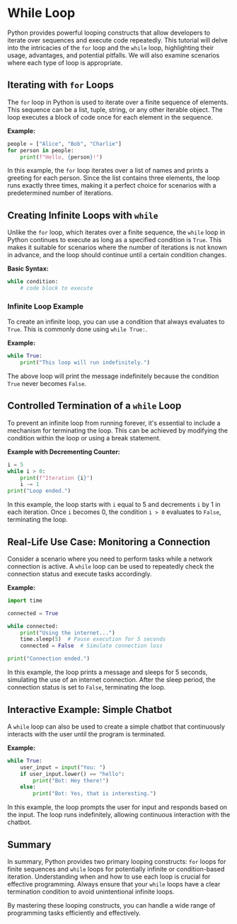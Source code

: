 # While Loop

Python provides powerful looping constructs that allow developers to iterate over sequences and execute code repeatedly. This tutorial will delve into the intricacies of the `for` loop and the `while` loop, highlighting their usage, advantages, and potential pitfalls. We will also examine scenarios where each type of loop is appropriate.

## Iterating with `for` Loops

The `for` loop in Python is used to iterate over a finite sequence of elements. This sequence can be a list, tuple, string, or any other iterable object. The loop executes a block of code once for each element in the sequence.

**Example:**

```python
people = ["Alice", "Bob", "Charlie"]
for person in people:
    print(f"Hello, {person}!")
```

In this example, the `for` loop iterates over a list of names and prints a greeting for each person. Since the list contains three elements, the loop runs exactly three times, making it a perfect choice for scenarios with a predetermined number of iterations.

## Creating Infinite Loops with `while`

Unlike the `for` loop, which iterates over a finite sequence, the `while` loop in Python continues to execute as long as a specified condition is `True`. This makes it suitable for scenarios where the number of iterations is not known in advance, and the loop should continue until a certain condition changes.

**Basic Syntax:**

```python
while condition:
    # code block to execute
```

### Infinite Loop Example

To create an infinite loop, you can use a condition that always evaluates to `True`. This is commonly done using `while True:`.

**Example:**

```python
while True:
    print("This loop will run indefinitely.")
```

The above loop will print the message indefinitely because the condition `True` never becomes `False`.

## Controlled Termination of a `while` Loop

To prevent an infinite loop from running forever, it's essential to include a mechanism for terminating the loop. This can be achieved by modifying the condition within the loop or using a break statement.

**Example with Decrementing Counter:**

```python
i = 5
while i > 0:
    print(f"Iteration {i}")
    i -= 1
print("Loop ended.")
```

In this example, the loop starts with `i` equal to 5 and decrements `i` by 1 in each iteration. Once `i` becomes 0, the condition `i > 0` evaluates to `False`, terminating the loop.

## Real-Life Use Case: Monitoring a Connection

Consider a scenario where you need to perform tasks while a network connection is active. A `while` loop can be used to repeatedly check the connection status and execute tasks accordingly.

**Example:**

```python
import time

connected = True

while connected:
    print("Using the internet...")
    time.sleep(5)  # Pause execution for 5 seconds
    connected = False  # Simulate connection loss

print("Connection ended.")
```

In this example, the loop prints a message and sleeps for 5 seconds, simulating the use of an internet connection. After the sleep period, the connection status is set to `False`, terminating the loop.

## Interactive Example: Simple Chatbot

A `while` loop can also be used to create a simple chatbot that continuously interacts with the user until the program is terminated.

**Example:**

```python
while True:
    user_input = input("You: ")
    if user_input.lower() == "hello":
        print("Bot: Hey there!")
    else:
        print("Bot: Yes, that is interesting.")
```

In this example, the loop prompts the user for input and responds based on the input. The loop runs indefinitely, allowing continuous interaction with the chatbot.

## Summary

In summary, Python provides two primary looping constructs: `for` loops for finite sequences and `while` loops for potentially infinite or condition-based iteration. Understanding when and how to use each loop is crucial for effective programming. Always ensure that your `while` loops have a clear termination condition to avoid unintentional infinite loops.

By mastering these looping constructs, you can handle a wide range of programming tasks efficiently and effectively.
